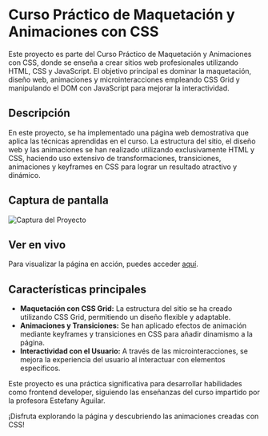 # Curso Práctico de Maquetación y Animaciones con CSS

Este proyecto es parte del Curso Práctico de Maquetación y Animaciones con CSS, donde se enseña a crear sitios web profesionales utilizando HTML, CSS y JavaScript. El objetivo principal es dominar la maquetación, diseño web, animaciones y microinteracciones empleando CSS Grid y manipulando el DOM con JavaScript para mejorar la interactividad.

## Descripción

En este proyecto, se ha implementado una página web demostrativa que aplica las técnicas aprendidas en el curso. La estructura del sitio, el diseño web y las animaciones se han realizado utilizando exclusivamente HTML y CSS, haciendo uso extensivo de transformaciones, transiciones, animaciones y keyframes en CSS para lograr un resultado atractivo y dinámico.

## Captura de pantalla

![Captura del Proyecto](https://i.imgur.com/aqPf35s.png)

## Ver en vivo

Para visualizar la página en acción, puedes acceder [aquí](https://brendasutara.github.io/animaciones-css/).

## Características principales

- **Maquetación con CSS Grid:** La estructura del sitio se ha creado utilizando CSS Grid, permitiendo un diseño flexible y adaptable.
- **Animaciones y Transiciones:** Se han aplicado efectos de animación mediante keyframes y transiciones en CSS para añadir dinamismo a la página.
- **Interactividad con el Usuario:** A través de las microinteracciones, se mejora la experiencia del usuario al interactuar con elementos específicos.

Este proyecto es una práctica significativa para desarrollar habilidades como frontend developer, siguiendo las enseñanzas del curso impartido por la profesora Estefany Aguilar.

¡Disfruta explorando la página y descubriendo las animaciones creadas con CSS!

